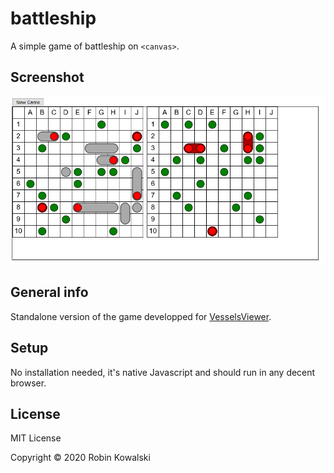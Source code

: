 # battleship

A simple game of battleship on `<canvas>`.

## Screenshot

![A suspenseful game !](./img/battleshipScreenshot.png)

## General info

Standalone version of the game developped for [VesselsViewer](https://github.com/rokowa/VesselsViewer).

## Setup

No installation needed, it's native Javascript and should run in any decent browser.

## License

MIT License

Copyright &copy; 2020 Robin Kowalski
